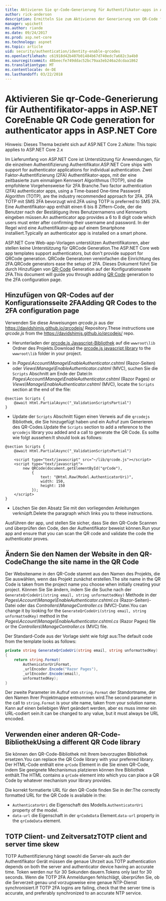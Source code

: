 ```yaml
---
title: Aktivieren Sie qr-Code-Generierung für Authentifikator-apps in ASP.NET Core
author: rick-anderson
description: Ermitteln Sie zum Aktivieren der Generierung von QR-Code für Authentifikator-apps, die mit ASP.NET Core zweistufige Authentifizierung arbeiten.
manager: wpickett
ms.author: riande
ms.date: 09/24/2017
ms.prod: asp.net-core
ms.technology: aspnet
ms.topic: article
uid: security/authentication/identity-enable-qrcodes
ms.openlocfilehash: c61918d42b407b01484b67d740edc7a682c3a4b0
ms.sourcegitcommit: 48beecfe749ddac52bc79aa3eb246a2dcdaa1862
ms.translationtype: MT
ms.contentlocale: de-DE
ms.lasthandoff: 03/22/2018
---
```

# <a name="enable-qr-code-generation-for-authenticator-apps-in-aspnet-core"></a><span data-ttu-id="e4d0e-103">Aktivieren Sie qr-Code-Generierung für Authentifikator-apps in ASP.NET Core</span><span class="sxs-lookup"><span data-stu-id="e4d0e-103">Enable QR Code generation for authenticator apps in ASP.NET Core</span></span>

<span data-ttu-id="e4d0e-104">Hinweis: Dieses Thema bezieht sich auf ASP.NET Core 2.x</span><span class="sxs-lookup"><span data-stu-id="e4d0e-104">Note: This topic applies to ASP.NET Core 2.x</span></span>

<span data-ttu-id="e4d0e-105">Im Lieferumfang von ASP.NET Core ist Unterstützung für Anwendungen, für die einzelnen Authentifizierung Authentifikator.</span><span class="sxs-lookup"><span data-stu-id="e4d0e-105">ASP.NET Core ships with support for authenticator applications for individual authentication.</span></span> <span data-ttu-id="e4d0e-106">Zwei Faktor-Authentifizierung (2FA) Authentifikator-apps, mit der eine zeitbasierte zum einmaligen Kennwort Algorithmus (TOTP), sind die empfohlene Vorgehensweise für 2FA Branche.</span><span class="sxs-lookup"><span data-stu-id="e4d0e-106">Two factor authentication (2FA) authenticator apps, using a Time-based One-time Password Algorithm (TOTP), are the industry recommended approach for 2FA.</span></span> <span data-ttu-id="e4d0e-107">2FA TOTP mit SMS 2FA bevorzugt wird.</span><span class="sxs-lookup"><span data-stu-id="e4d0e-107">2FA using TOTP is preferred to SMS 2FA.</span></span> <span data-ttu-id="e4d0e-108">Eine Authentifikator-app enthält einen 6 bis 8 Ziffern-Code, der die Benutzer nach der Bestätigung ihres Benutzernamens und Kennworts eingeben müssen.</span><span class="sxs-lookup"><span data-stu-id="e4d0e-108">An authenticator app provides a 6 to 8 digit code which users must enter after confirming their username and password.</span></span> <span data-ttu-id="e4d0e-109">In der Regel wird eine Authentifikator-app auf einem Smartphone installiert.</span><span class="sxs-lookup"><span data-stu-id="e4d0e-109">Typically an authenticator app is installed on a smart phone.</span></span>

<span data-ttu-id="e4d0e-110">ASP.NET Core Web-app-Vorlagen unterstützen Authentifikatoren, aber stellen keine Unterstützung für QRCode Generation.</span><span class="sxs-lookup"><span data-stu-id="e4d0e-110">The ASP.NET Core web app templates support authenticators, but don't provide support for QRCode generation.</span></span> <span data-ttu-id="e4d0e-111">QRCode Generatoren vereinfachen die Einrichtung des 2FA.</span><span class="sxs-lookup"><span data-stu-id="e4d0e-111">QRCode generators ease the setup of 2FA.</span></span> <span data-ttu-id="e4d0e-112">Dieses Dokument führt Sie durch Hinzufügen von [QR-Code](https://wikipedia.org/wiki/QR_code) Generation auf der Konfigurationsseite 2FA.</span><span class="sxs-lookup"><span data-stu-id="e4d0e-112">This document will guide you through adding [QR Code](https://wikipedia.org/wiki/QR_code) generation to the 2FA configuration page.</span></span>

## <a name="adding-qr-codes-to-the-2fa-configuration-page"></a><span data-ttu-id="e4d0e-113">Hinzufügen von QR-Codes auf der Konfigurationsseite 2FA</span><span class="sxs-lookup"><span data-stu-id="e4d0e-113">Adding QR Codes to the 2FA configuration page</span></span>

<span data-ttu-id="e4d0e-114">Verwenden Sie diese Anweisungen *qrcode.js* aus der https://davidshimjs.github.io/qrcodejs/ Repository.</span><span class="sxs-lookup"><span data-stu-id="e4d0e-114">These instructions use *qrcode.js* from the https://davidshimjs.github.io/qrcodejs/ repo.</span></span>

* <span data-ttu-id="e4d0e-115">Herunterladen der [qrcode.js Javascript-Bibliothek](https://davidshimjs.github.io/qrcodejs/) auf die `wwwroot\lib` Ordner des Projekts.</span><span class="sxs-lookup"><span data-stu-id="e4d0e-115">Download the [qrcode.js javascript library](https://davidshimjs.github.io/qrcodejs/) to the `wwwroot\lib` folder in your project.</span></span>

* <span data-ttu-id="e4d0e-116">In *Pages\Account\Manage\EnableAuthenticator.cshtml* (Razor-Seiten) oder *Views\Manage\EnableAuthenticator.cshtml* (MVC), suchen Sie die `Scripts` Abschnitt am Ende der Datei:</span><span class="sxs-lookup"><span data-stu-id="e4d0e-116">In *Pages\Account\Manage\EnableAuthenticator.cshtml* (Razor Pages) or *Views\Manage\EnableAuthenticator.cshtml* (MVC), locate the `Scripts` section at the end of the file:</span></span>

```cshtml
@section Scripts {
    @await Html.PartialAsync("_ValidationScriptsPartial")
}
```

* <span data-ttu-id="e4d0e-117">Update der `Scripts` Abschnitt fügen einen Verweis auf die `qrcodejs` Bibliothek, die Sie hinzugefügt haben und ein Aufruf zum Generieren des QR-Codes.</span><span class="sxs-lookup"><span data-stu-id="e4d0e-117">Update the `Scripts` section to add a reference to the `qrcodejs` library you added and a call to generate the QR Code.</span></span> <span data-ttu-id="e4d0e-118">Es sollte wie folgt aussehen:</span><span class="sxs-lookup"><span data-stu-id="e4d0e-118">It should look as follows:</span></span>

```cshtml
@section Scripts {
    @await Html.PartialAsync("_ValidationScriptsPartial")

    <script type="text/javascript" src="~/lib/qrcode.js"></script>
    <script type="text/javascript">
        new QRCode(document.getElementById("qrCode"),
            {
                text: "@Html.Raw(Model.AuthenticatorUri)",
                width: 150,
                height: 150
            });
    </script>
}
```

* <span data-ttu-id="e4d0e-119">Löschen Sie den Absatz Sie mit den vorliegenden Anleitungen verknüpft.</span><span class="sxs-lookup"><span data-stu-id="e4d0e-119">Delete the paragraph which links you to these instructions.</span></span>

<span data-ttu-id="e4d0e-120">Ausführen der app, und stellen Sie sicher, dass Sie den QR-Code Scannen und überprüfen den Code, den der Authentifikator beweist können.</span><span class="sxs-lookup"><span data-stu-id="e4d0e-120">Run your app and ensure that you can scan the QR code and validate the code the authenticator proves.</span></span>

## <a name="change-the-site-name-in-the-qr-code"></a><span data-ttu-id="e4d0e-121">Ändern Sie den Namen der Website in den QR-Code</span><span class="sxs-lookup"><span data-stu-id="e4d0e-121">Change the site name in the QR Code</span></span>

<span data-ttu-id="e4d0e-122">Der Websitename in den QR-Code stammt aus den Namen des Projekts, die Sie auswählen, wenn das Projekt zunächst erstellen.</span><span class="sxs-lookup"><span data-stu-id="e4d0e-122">The site name in the QR Code is taken from the project name you choose when initially creating your project.</span></span> <span data-ttu-id="e4d0e-123">Können Sie Sie ändern, indem Sie die Suche nach der `GenerateQrCodeUri(string email, string unformattedKey)` Methode in der *Pages\Account\Manage\EnableAuthenticator.cshtml.cs* (Razor-Seiten)-Datei oder das *Controllers\ManageController.cs* (MVC)-Datei.</span><span class="sxs-lookup"><span data-stu-id="e4d0e-123">You can change it by looking for the `GenerateQrCodeUri(string email, string unformattedKey)` method in the *Pages\Account\Manage\EnableAuthenticator.cshtml.cs* (Razor Pages) file or the *Controllers\ManageController.cs* (MVC) file.</span></span> 

<span data-ttu-id="e4d0e-124">Der Standard-Code aus der Vorlage sieht wie folgt aus:</span><span class="sxs-lookup"><span data-stu-id="e4d0e-124">The default code from the template looks as follows:</span></span>

```c#
private string GenerateQrCodeUri(string email, string unformattedKey)
{
    return string.Format(
        AuthenicatorUriFormat,
        _urlEncoder.Encode("Razor Pages"),
        _urlEncoder.Encode(email),
        unformattedKey);
}
```

<span data-ttu-id="e4d0e-125">Der zweite Parameter im Aufruf von `string.Format` der Standortname, der den Namen Ihrer Projektmappe entnommen wird.</span><span class="sxs-lookup"><span data-stu-id="e4d0e-125">The second parameter in the call to `string.Format` is your site name, taken from your solution name.</span></span> <span data-ttu-id="e4d0e-126">Kann auf einen beliebigen Wert geändert werden, aber es muss immer ein URL-codiert sein.</span><span class="sxs-lookup"><span data-stu-id="e4d0e-126">It can be changed to any value, but it must always be URL encoded.</span></span>

## <a name="using-a-different-qr-code-library"></a><span data-ttu-id="e4d0e-127">Verwenden einer anderen QR-Code-Bibliothek</span><span class="sxs-lookup"><span data-stu-id="e4d0e-127">Using a different QR Code library</span></span>

<span data-ttu-id="e4d0e-128">Sie können den QR-Code-Bibliothek mit Ihrem bevorzugten Bibliothek ersetzen.</span><span class="sxs-lookup"><span data-stu-id="e4d0e-128">You can replace the QR Code library with your preferred library.</span></span> <span data-ttu-id="e4d0e-129">Der HTML-Code enthält eine `qrCode` Element in die Sie einen QR-Code, indem Sie geeignete Mechanismus platzieren können Ihre Bibliothek enthält.</span><span class="sxs-lookup"><span data-stu-id="e4d0e-129">The HTML contains a `qrCode` element into which you can place a QR Code by whatever mechanism your library provides.</span></span>

<span data-ttu-id="e4d0e-130">Die korrekt formatierte URL für den QR-Code finden Sie in der:</span><span class="sxs-lookup"><span data-stu-id="e4d0e-130">The correctly formatted URL for the QR Code is available in the:</span></span>

* <span data-ttu-id="e4d0e-131">`AuthenticatorUri` die Eigenschaft des Modells.</span><span class="sxs-lookup"><span data-stu-id="e4d0e-131">`AuthenticatorUri` property of the model.</span></span>
* <span data-ttu-id="e4d0e-132">`data-url` die Eigenschaft in der `qrCodeData` Element.</span><span class="sxs-lookup"><span data-stu-id="e4d0e-132">`data-url` property in the `qrCodeData` element.</span></span> 

## <a name="totp-client-and-server-time-skew"></a><span data-ttu-id="e4d0e-133">TOTP Client- und Zeitversatz</span><span class="sxs-lookup"><span data-stu-id="e4d0e-133">TOTP client and server time skew</span></span>

<span data-ttu-id="e4d0e-134">TOTP Authentifizierung hängt sowohl die Server-als auch der Authentifikator Gerät müssen die genaue Uhrzeit aus.</span><span class="sxs-lookup"><span data-stu-id="e4d0e-134">TOTP authentication depends on both the server and authenticator device having an accurate time.</span></span> <span data-ttu-id="e4d0e-135">Token werden nur für 30 Sekunden dauern.</span><span class="sxs-lookup"><span data-stu-id="e4d0e-135">Tokens only last for 30 seconds.</span></span> <span data-ttu-id="e4d0e-136">Wenn die TOTP 2FA Anmeldungen fehlschlägt, überprüfen Sie, ob die Serverzeit genau und vorzugsweise eine genaue NTP-Dienst synchronisiert.</span><span class="sxs-lookup"><span data-stu-id="e4d0e-136">If TOTP 2FA logins are failing, check that the server time is accurate, and preferably synchronized to an accurate NTP service.</span></span>
